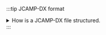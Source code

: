 
:::tip JCAMP-DX format
<details>
    <summary>
    How is a JCAMP-DX file structured.
    </summary>
    <div>


## JCAMP-DX file format

[JCAMP-DX (Joint Committee on Atomic and Molecular Physical Data Exchange)](http://jcamp-dx.org/) is a standard file format for the exchange of spectra and related physical and chemical information between different spectrometers, databases or other systems.

The information is stored using ASCII characters and the file can be viewed, corrected and annotated with a text editor. The spectra are stored as a table containing (x,y) coordinate pairs. Besides the data points, it is possible to store metainformation and make comments. The file extension is  `.jdx`.

A JCAMP-DX document is composed of an unlimited number of Labelled Data Records (LDRs). Each LDR starts with a “**##**” and ends with “**=**”. Any space, comma, slash or hyphen is removed and the text is written with capital letters.

Some examples of Data Labels:
- TITLE : title of the experiment
- END : the last line of the file
- XUNITS : the units reported on the x-axis
- NPOINTS : number of points

![example](jcamp_example.png)

Two important LDRs are “XYDATA” and “PEAKTABLE”, which contain the spectral information. The former gives information in the form of a table where the first value in a line stands for an x coordinate and any subsequent values are y-coordinates with an equidistant increment on the x-axis. The latter provides information as a collection of (X,Y) pairs. 

It is commonplace to compress the data tables. For instance, the table of numbers can be replaced by a line of characters (pseudo-digits). Among these pseudo-digits, there are PAC, SQZ, DIF, DIFDUP.

![pseudodigits](jcamp_pseudodigits.png)

An example of compressed data using DIFDUP

![compressed](jcamp_compressed.png)

An in depth description is given in the original paper by [McDonald and Wilks](http://old.iupac.org/jcamp/protocols/dxir01.pdf). Insofar as JCAMP-DX is a well-described and accessible format, it partially aligns with the FAIR (**F**indable, **A**ccessible, **I**nteroperable, **R**eusable) principles . It is interoperable and reusable. Provided that the user makes it findable and accessible, JCAMP-DX will fully comply with the aforementioned principles.

</div>

</details>
:::
